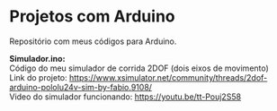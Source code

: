 # Projetos com Arduino
Repositório com meus códigos para Arduino. <br>

**Simulador.ino:** <br>
Código do meu simulador de corrida 2DOF (dois eixos de movimento) <br>
Link do projeto: https://www.xsimulator.net/community/threads/2dof-arduino-pololu24v-sim-by-fabio.9108/ <br>
Video do simulador funcionando: https://youtu.be/tt-Pouj2S58 <br>

